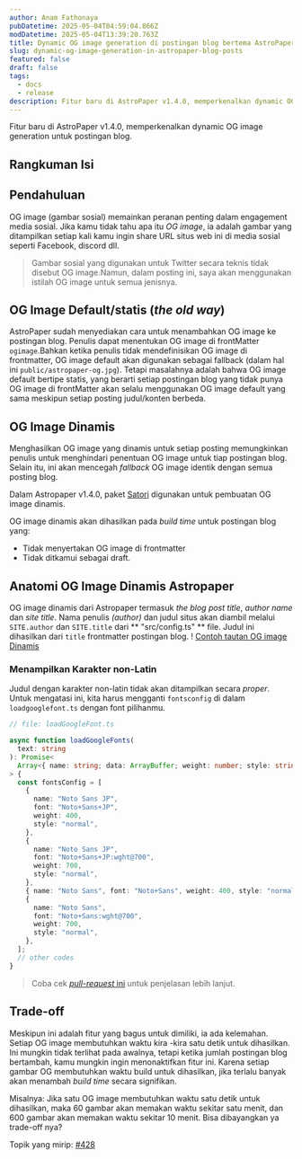 ```yaml
---
author: Anam Fathonaya
pubDatetime: 2025-05-04T04:59:04.866Z
modDatetime: 2025-05-04T13:39:20.763Z
title: Dynamic OG image generation di postingan blog bertema AstroPaper
slug: dynamic-og-image-generation-in-astropaper-blog-posts
featured: false
draft: false
tags:
  - docs
  - release
description: Fitur baru di AstroPaper v1.4.0, memperkenalkan dynamic OG image generation untuk postingan blog.
---
```


Fitur baru di AstroPaper v1.4.0, memperkenalkan dynamic OG image generation untuk postingan blog.

## Rangkuman Isi

## Pendahuluan

OG image (gambar sosial) memainkan peranan penting dalam engagement media sosial. Jika kamu tidak tahu apa itu _OG image_, ia adalah gambar yang ditampilkan setiap kali kamu ingin share URL situs web ini di media sosial seperti Facebook, discord dll.

> Gambar sosial yang digunakan untuk Twitter secara teknis tidak disebut OG image.Namun, dalam posting ini, saya akan menggunakan istilah OG image untuk semua jenisnya.

## OG Image Default/statis (_the old way_)

AstroPaper sudah menyediakan cara untuk menambahkan OG image ke postingan blog. Penulis dapat menentukan OG image di frontMatter `ogimage`.Bahkan ketika penulis tidak mendefinisikan OG image di frontmatter, OG image default akan digunakan sebagai fallback (dalam hal ini `public/astropaper-og.jpg`). Tetapi masalahnya adalah bahwa OG image default bertipe statis, yang berarti setiap postingan blog yang tidak punya OG image di frontMatter akan selalu menggunakan OG image default yang sama meskipun setiap posting judul/konten berbeda.

## OG Image Dinamis

Menghasilkan OG image yang dinamis untuk setiap posting memungkinkan penulis untuk menghindari penentuan OG image untuk tiap postingan blog. Selain itu, ini akan mencegah _fallback_ OG image identik dengan semua posting blog.

Dalam Astropaper v1.4.0, paket [Satori](https://github.com/vercel/satori) digunakan untuk pembuatan OG image dinamis.

OG image dinamis akan dihasilkan pada _build time_ untuk postingan blog yang:

- Tidak menyertakan OG image di frontmatter
- Tidak ditkamui sebagai draft.

## Anatomi OG Image Dinamis Astropaper

OG image dinamis dari Astropaper termasuk _the blog post title_, _author name_ dan _site title_. Nama penulis _(author)_ dan judul situs akan diambil melalui `SITE.author` dan `SITE.title` dari ** "src/config.ts" ** file. Judul ini dihasilkan dari `title` frontmatter postingan blog.
! [Contoh tautan OG image Dinamis](https://user-images.githubusercontent.com/53733092/209704501-E9c2236a-3f4d-4c67-bab3-025aEebd6382.png)

### Menampilkan Karakter non-Latin

Judul dengan karakter non-latin tidak akan ditampilkan secara _proper_. Untuk mengatasi ini, kita harus mengganti `fontsconfig` di dalam` loadgooglefont.ts` dengan font pilihanmu.

```ts
// file: loadGoogleFont.ts

async function loadGoogleFonts(
  text: string
): Promise<
  Array<{ name: string; data: ArrayBuffer; weight: number; style: string }>
> {
  const fontsConfig = [
    {
      name: "Noto Sans JP",
      font: "Noto+Sans+JP",
      weight: 400,
      style: "normal",
    },
    {
      name: "Noto Sans JP",
      font: "Noto+Sans+JP:wght@700",
      weight: 700,
      style: "normal",
    },
    { name: "Noto Sans", font: "Noto+Sans", weight: 400, style: "normal" },
    {
      name: "Noto Sans",
      font: "Noto+Sans:wght@700",
      weight: 700,
      style: "normal",
    },
  ];
  // other codes
}
```

> Coba cek [_pull-request_ ini](https://github.com/satnaing/astro-paper/pull/318) untuk penjelasan lebih lanjut.

## Trade-off

Meskipun ini adalah fitur yang bagus untuk dimiliki, ia ada kelemahan. Setiap OG image membutuhkan waktu kira -kira satu detik untuk dihasilkan. Ini mungkin tidak terlihat pada awalnya, tetapi ketika jumlah postingan blog bertambah, kamu mungkin ingin menonaktifkan fitur ini. Karena setiap gambar OG membutuhkan waktu build untuk dihasilkan, jika terlalu banyak akan menambah _build time_ secara signifikan.

Misalnya: Jika satu OG image membutuhkan waktu satu detik untuk dihasilkan, maka 60 gambar akan memakan waktu sekitar satu menit, dan 600 gambar akan memakan waktu sekitar 10 menit. Bisa dibayangkan ya trade-off nya?

Topik yang mirip: [#428](https://github.com/satnaing/astro-paper/issues/428)
